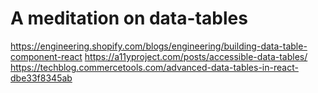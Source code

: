 # A meditation on data-tables

https://engineering.shopify.com/blogs/engineering/building-data-table-component-react
https://a11yproject.com/posts/accessible-data-tables/
https://techblog.commercetools.com/advanced-data-tables-in-react-dbe33f8345ab
